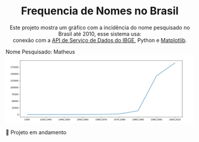 <h1 align="center">Frequencia de Nomes no Brasil</h1>

<p align="center">Este projeto mostra um gráfico com a incidência do nome pesquisado no Brasil até 2010, esse sistema usa: <br>conexão com a <a href="https://servicodados.ibge.gov.br/api/docs/"> API de Serviço de Dados do IBGE</a>, Python e <a href="https://matplotlib.org/2.0.2/index.html">Matplotlib</a>.</p>

<div>
<a>Nome Pesquisado: Matheus</a>
<img src="images/matheus_image.jpeg" alt="grafic">
</div>

🚀 Projeto em andamento
